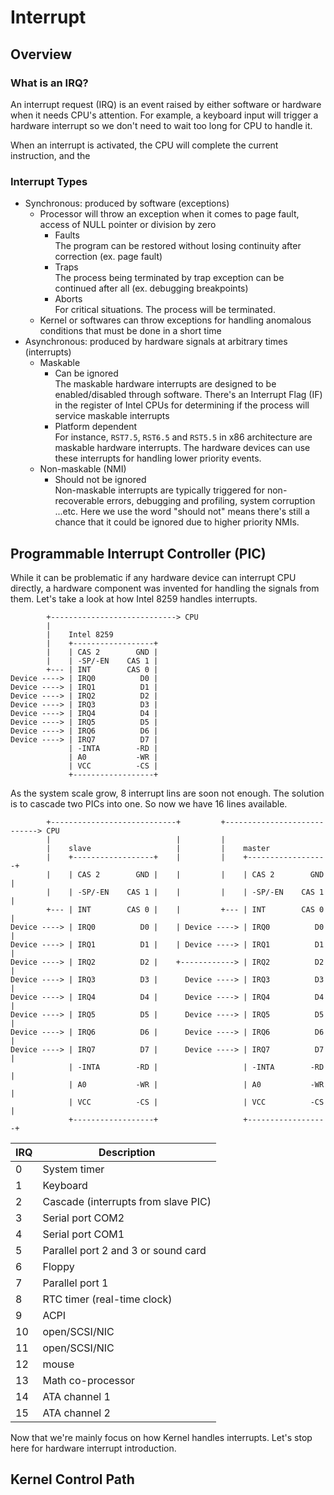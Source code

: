 # Interrupt

## Overview

### What is an IRQ?

An interrupt request (IRQ) is an event raised by either software or hardware when it needs CPU's attention. For example, a keyboard input will trigger a hardware interrupt so we don't need to wait too long for CPU to handle it.

When an interrupt is activated, the CPU will complete the current instruction, and the

### Interrupt Types

- Synchronous: produced by software (exceptions)
  - Processor will throw an exception when it comes to page fault, access of NULL pointer or division by zero
    - Faults \
      The program can be restored without losing continuity after correction (ex. page fault)
    - Traps \
      The process being terminated by trap exception can be continued after all (ex. debugging breakpoints)
    - Aborts \
      For critical situations. The process will be terminated.
  - Kernel or softwares can throw exceptions for handling anomalous conditions that must be done in a short time
- Asynchronous: produced by hardware signals at arbitrary times (interrupts)
  - Maskable
    - Can be ignored \
      The maskable hardware interrupts are designed to be enabled/disabled through software. There's an Interrupt Flag (IF) in the register of Intel CPUs for determining if the process will service maskable interrupts
    - Platform dependent \
      For instance, `RST7.5`, `RST6.5` and `RST5.5` in x86 architecture are maskable hardware interrupts. The hardware devices can use these interrupts for handling lower priority events.
  - Non-maskable (NMI)
    - Should not be ignored \
      Non-maskable interrupts are typically triggered for non-recoverable errors, debugging and profiling, system corruption ...etc. Here we use the word "should not" means there's still a chance that it could be ignored due to higher priority NMIs.

## Programmable Interrupt Controller (PIC)

While it can be problematic if any hardware device can interrupt CPU directly, a hardware component was invented for handling the signals from them. Let's take a look at how Intel 8259 handles interrupts.

```text
        +----------------------------> CPU
        |
        |    Intel 8259
        |    +------------------+
        |    | CAS 2        GND |
        |    | -SP/-EN    CAS 1 |
        +--- | INT        CAS 0 |
Device ----> | IRQ0          D0 |
Device ----> | IRQ1          D1 |
Device ----> | IRQ2          D2 |
Device ----> | IRQ3          D3 |
Device ----> | IRQ4          D4 |
Device ----> | IRQ5          D5 |
Device ----> | IRQ6          D6 |
Device ----> | IRQ7          D7 |
             | -INTA        -RD |
             | A0           -WR |
             | VCC          -CS |
             +------------------+
```

As the system scale grow, 8 interrupt lins are soon not enough. The solution is to cascade two PICs into one. So now we have 16 lines available.

```text
        +----------------------------+         +----------------------------> CPU
        |                            |         |
        |    slave                   |         |    master
        |    +------------------+    |         |    +------------------+
        |    | CAS 2        GND |    |         |    | CAS 2        GND |
        |    | -SP/-EN    CAS 1 |    |         |    | -SP/-EN    CAS 1 |
        +--- | INT        CAS 0 |    |         +--- | INT        CAS 0 |
Device ----> | IRQ0          D0 |    | Device ----> | IRQ0          D0 |
Device ----> | IRQ1          D1 |    | Device ----> | IRQ1          D1 |
Device ----> | IRQ2          D2 |    +------------> | IRQ2          D2 |
Device ----> | IRQ3          D3 |      Device ----> | IRQ3          D3 |
Device ----> | IRQ4          D4 |      Device ----> | IRQ4          D4 |
Device ----> | IRQ5          D5 |      Device ----> | IRQ5          D5 |
Device ----> | IRQ6          D6 |      Device ----> | IRQ6          D6 |
Device ----> | IRQ7          D7 |      Device ----> | IRQ7          D7 |
             | -INTA        -RD |                   | -INTA        -RD |
             | A0           -WR |                   | A0           -WR |
             | VCC          -CS |                   | VCC          -CS |
             +------------------+                   +------------------+
```

|IRQ |Description                          |
|----|-------------------------------------|
|0   | System timer                        |
|1   | Keyboard                            |
|2   | Cascade (interrupts from slave PIC) |
|3   | Serial port COM2                    |
|4   | Serial port COM1                    |
|5   | Parallel port 2 and 3 or sound card |
|6   | Floppy                              |
|7   | Parallel port 1                     |
|8   | RTC timer (real-time clock)         |
|9   | ACPI                                |
|10  | open/SCSI/NIC                       |
|11  | open/SCSI/NIC                       |
|12  | mouse                               |
|13  | Math co-processor                   |
|14  | ATA channel 1                       |
|15  | ATA channel 2                       |

Now that we're mainly focus on how Kernel handles interrupts. Let's stop here for hardware interrupt introduction.

## Kernel Control Path
